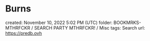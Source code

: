 # Burns

created: November 10, 2022 5:02 PM (UTC)
folder: BOOKMRKS-MTHRFCKR / SEARCH PARTY MTHRFCKR! / Misc
tags: Search
url: https://predb.ovh